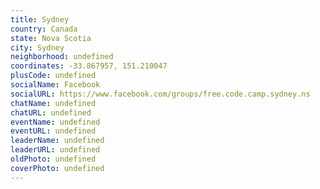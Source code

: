 ```yaml
---
title: Sydney
country: Canada
state: Nova Scotia
city: Sydney
neighborhood: undefined
coordinates: -33.867957, 151.210047
plusCode: undefined
socialName: Facebook
socialURL: https://www.facebook.com/groups/free.code.camp.sydney.ns
chatName: undefined
chatURL: undefined
eventName: undefined
eventURL: undefined
leaderName: undefined
leaderURL: undefined
oldPhoto: undefined
coverPhoto: undefined
---
```

